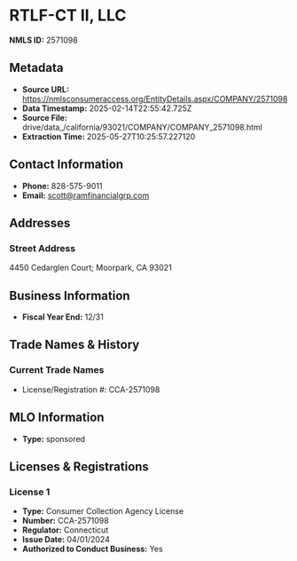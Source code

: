 # RTLF-CT II, LLC

**NMLS ID:** 2571098

## Metadata
- **Source URL:** https://nmlsconsumeraccess.org/EntityDetails.aspx/COMPANY/2571098
- **Data Timestamp:** 2025-02-14T22:55:42.725Z
- **Source File:** drive/data_/california/93021/COMPANY/COMPANY_2571098.html
- **Extraction Time:** 2025-05-27T10:25:57.227120

## Contact Information
- **Phone:** 828-575-9011
- **Email:** scott@ramfinancialgrp.com

## Addresses
### Street Address
4450 Cedarglen Court; Moorpark, CA 93021

## Business Information
- **Fiscal Year End:** 12/31

## Trade Names & History
### Current Trade Names
- License/Registration #: CCA-2571098

## MLO Information
- **Type:** sponsored

## Licenses & Registrations

### License 1
- **Type:** Consumer Collection Agency License
- **Number:** CCA-2571098
- **Regulator:** Connecticut
- **Issue Date:** 04/01/2024
- **Authorized to Conduct Business:** Yes
